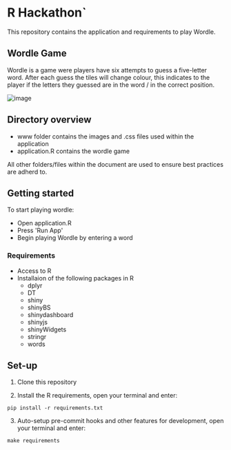 # R Hackathon`

This repository contains the application and requirements to play Wordle.

## Wordle Game

Wordle is a game were players have six attempts to guess a five-letter word.
After each guess the tiles will change colour, this indicates to the player if the letters they guessed are in the word / in the correct position.

![image](https://github.com/ONS-fintrans/R_Hackathon/assets/49981451/bfd76f66-6d5e-4e7d-8271-e632dceb399b)


## Directory overview

- www folder contains the images and .css files used within the application
- application.R contains the wordle game

All other folders/files within the document are used to ensure best practices are adherd to.

## Getting started
To start playing wordle:
- Open application.R
- Press 'Run App'
- Begin playing Wordle by entering a word

### Requirements
- Access to R
- Installaion of the following packages in R
  - dplyr
  - DT
  - shiny
  - shinyBS
  - shinydashboard
  - shinyjs
  - shinyWidgets
  - stringr
  - words

## Set-up
1) Clone this repository

2) Install the R requirements, open your terminal and enter:

```shell
pip install -r requirements.txt
```

3) Auto-setup pre-commit hooks and other features for development, open your terminal and enter:

```shell
make requirements
```


